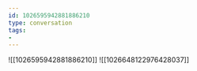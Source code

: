 ```yaml
---
id: 1026595942881886210
type: conversation
tags:
- 
---
```

![[1026595942881886210]]
![[1026648122976428037]]

